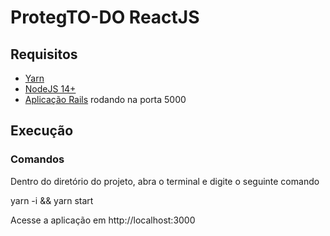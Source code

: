 # ProtegTO-DO ReactJS

## Requisitos
- [Yarn](https://classic.yarnpkg.com/lang/en/docs/install/#debian-stable)<br>
- [NodeJS 14+](https://nodejs.org/en/) 
- [Aplicação Rails](https://github.com/rafikmoreira/ProtegTO-DO) rodando na porta 5000


## Execução

### Comandos

Dentro do diretório do projeto, abra o terminal e digite o seguinte comando

yarn -i && yarn start

Acesse a aplicação em http://localhost:3000
